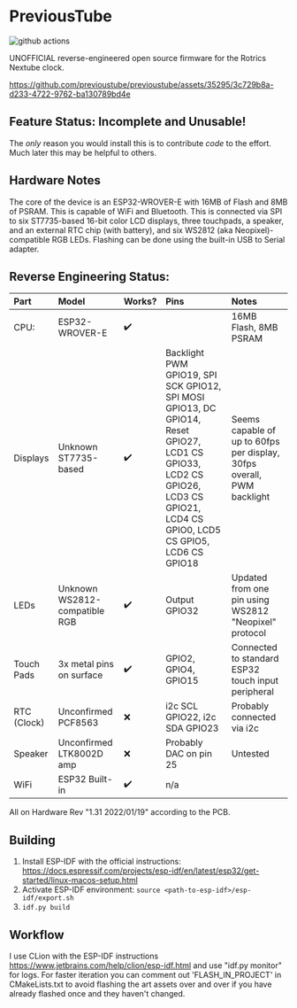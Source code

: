 # PreviousTube

![github actions](https://github.com/previoustube/previoustube/actions/workflows/build.yml/badge.svg)

UNOFFICIAL reverse-engineered open source firmware for the Rotrics Nextube clock.

https://github.com/previoustube/previoustube/assets/35295/3c729b8a-d233-4722-9762-ba130789bd4e

## Feature Status: Incomplete and Unusable!

The *only* reason you would install this is to contribute *code* to the effort. Much later this may be helpful to
others.

## Hardware Notes

The core of the device is an ESP32-WROVER-E with 16MB of Flash and 8MB of PSRAM. This is capable of WiFi and Bluetooth.
This is connected via SPI to six ST7735-based 16-bit color LCD displays, three touchpads, a speaker, and an external RTC
chip (with
battery), and six WS2812 (aka Neopixel)-compatible RGB LEDs. Flashing can be done using the built-in USB to Serial
adapter.

## Reverse Engineering Status:

| Part        | Model                         | Works?             | Pins                                                                                                                                                                         | Notes                                                                  |
|:------------|:------------------------------|:-------------------|:-----------------------------------------------------------------------------------------------------------------------------------------------------------------------------|:-----------------------------------------------------------------------|
| CPU:        | ESP32-WROVER-E                | :heavy_check_mark: |                                                                                                                                                                              | 16MB Flash, 8MB PSRAM                                                  |
| Displays    | Unknown ST7735-based          | :heavy_check_mark: | Backlight PWM GPIO19, SPI SCK GPIO12, SPI MOSI GPIO13, DC GPIO14, Reset GPIO27, LCD1 CS GPIO33, LCD2 CS GPIO26, LCD3 CS GPIO21, LCD4 CS GPIO0, LCD5 CS GPIO5, LCD6 CS GPIO18 | Seems capable of up to 60fps per display, 30fps overall, PWM backlight |
| LEDs        | Unknown WS2812-compatible RGB | :heavy_check_mark: | Output GPIO32                                                                                                                                                                | Updated from one pin using WS2812 "Neopixel" protocol                  |
| Touch Pads  | 3x metal pins on surface      | :heavy_check_mark: | GPIO2, GPIO4, GPIO15                                                                                                                                                         | Connected to standard ESP32 touch input peripheral                     |
| RTC (Clock) | Unconfirmed PCF8563           | :x:                | i2c SCL GPIO22, i2c SDA GPIO23                                                                                                                                               | Probably connected via i2c                                             |
| Speaker     | Unconfirmed LTK8002D amp      | :x:                | Probably DAC on pin 25                                                                                                                                                       | Untested                                                               |
| WiFi        | ESP32 Built-in                | :heavy_check_mark: | n/a                                                                                                                                                                          |                                                                        |

All on Hardware Rev "1.31 2022/01/19" according to the PCB.

## Building

1. Install ESP-IDF with the official
   instructions: https://docs.espressif.com/projects/esp-idf/en/latest/esp32/get-started/linux-macos-setup.html
2. Activate ESP-IDF environment: `source <path-to-esp-idf>/esp-idf/export.sh`
3. `idf.py build`

## Workflow

I use CLion with the ESP-IDF instructions https://www.jetbrains.com/help/clion/esp-idf.html and use "idf.py monitor" for
logs. For faster iteration you can comment out 'FLASH_IN_PROJECT' in CMakeLists.txt to avoid flashing the art assets
over and over if you have already flashed once and they haven't changed.

